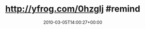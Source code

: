 ---
retweeted: false
source: <a href="http://twitter.com" rel="nofollow">Twitter Web Client</a>
entities:
  hashtags:
  - text: reminder
    indices:
    - '24'
    - '33'
  symbols: []
  user_mentions:
  - name: Michael Lindner
    screen_name: signifikanten
    indices:
    - '34'
    - '48'
    id_str: '14629451'
    id: '14629451'
  - name: Coworking in Leipzig
    screen_name: coworking_le
    indices:
    - '63'
    - '76'
    id_str: '66638081'
    id: '66638081'
  urls: []
display_text_range:
- '0'
- '80'
favorite_count: '0'
id_str: '10024976321'
truncated: false
retweet_count: '0'
id: '10024976321'
created_at: Fri Mar 05 14:00:27 +0000 2010
favorited: false
full_text: 'http://yfrog.com/0hzglj #reminder [@signifikanten](https://twitter.com/signifikanten).
  Abzuholen im [@coworking_le](https://twitter.com/coworking_le) ;-)'
lang: de
tags:
- reminder
- pesos:twitter
date: '2010-03-05T14:00:27+00:00'
src: https://twitter.com/bascht/status/10024976321
original_url: https://twitter.com/bascht/status/10024976321
type: twitter_tweet
text: 'http://yfrog.com/0hzglj #reminder [@signifikanten](https://twitter.com/signifikanten).
  Abzuholen im [@coworking_le](https://twitter.com/coworking_le) ;-)'
title: 'http://yfrog.com/0hzglj #remind'

---